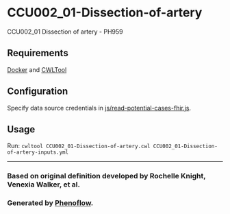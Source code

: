 # CCU002_01-Dissection-of-artery

CCU002_01 Dissection of artery - PH959

## Requirements

[Docker](https://docs.docker.com/install/) and [CWLTool](https://github.com/common-workflow-language/cwltool#install)

## Configuration

Specify data source credentials in [js/read-potential-cases-fhir.js](js/read-potential-cases-fhir.js).

## Usage

Run: `cwltool CCU002_01-Dissection-of-artery.cwl CCU002_01-Dissection-of-artery-inputs.yml`

***

### Based on original definition developed by Rochelle Knight, Venexia Walker, et al.
### Generated by [Phenoflow](https://kclhi.org/phenoflow).
